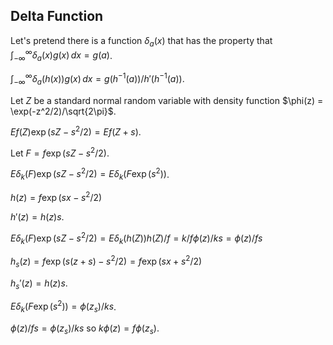 ## Delta Function

Let's pretend there is a function $\delta_a(x)$ that has the property
that $\int_{-\infty}^\infty \delta_a(x) g(x)\,dx = g(a)$.

$\int_{-\infty}^\infty \delta_a(h(x)) g(x)\,dx = 
g(h^{-1}(a))/h'(h^{-1}(a)).$

Let $Z$ be a standard normal random variable with
density function $\phi(z) = \exp(-z^2/2)/\sqrt{2\pi}$.

$E f(Z) \exp(sZ - s^2/2) = E f(Z + s).$

Let $F = f\exp(sZ - s^2/2)$.

$E\delta_k(F) \exp(sZ - s^2/2) = E\delta_k(F\exp(s^2))$.

$h(z) = f\exp(sx - s^2/2)$

$h'(z) = h(z) s$.

$E\delta_k(F) \exp(sZ - s^2/2) =
E\delta_k(h(Z)) h(Z)/f =
k/f \phi(z)/ks = \phi(z)/fs$

$h_s(z) = f\exp(s(z + s) - s^2/2) = f\exp(sx + s^2/2)$

$h_s'(z) = h(z) s$.

$E\delta_k(F\exp(s^2)) =
\phi(z_s)/ks$.

$\phi(z)/fs = \phi(z_s)/ks$ so $k\phi(z) = f\phi(z_s)$.
